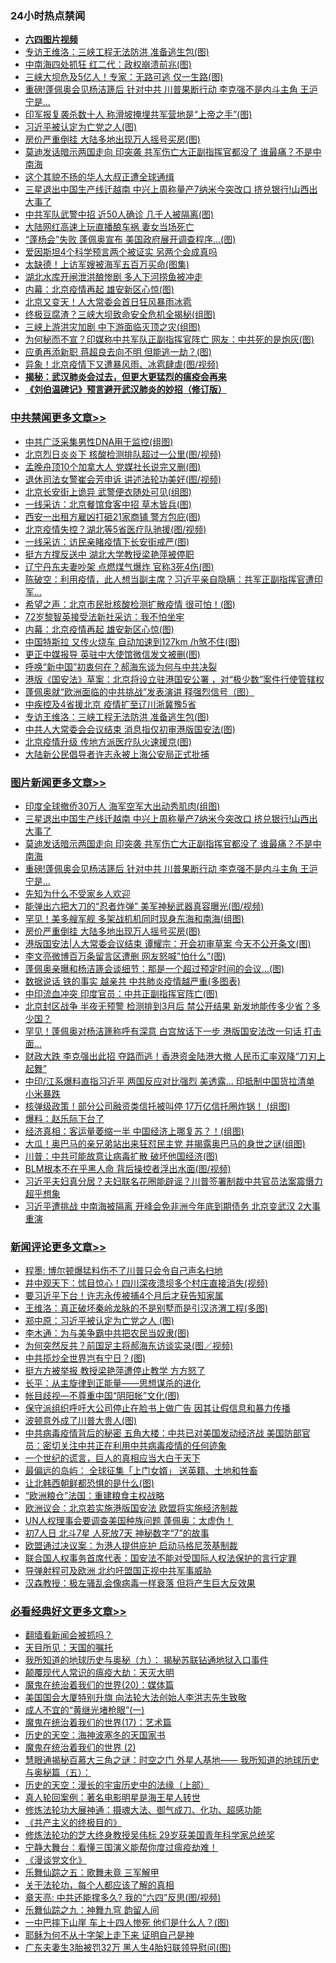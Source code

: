 <div class="catlist">
<h3>24小时热点禁闻</h3>
<ul>
<li><b><a href="http://d1.bdrive.tk/64.mp4" target="_blank">六四图片视频</a></b></li>
<li><a href="https://github.com/fqnews/bnews/blob/master/cbnews/20200620/1347875.md">专访王维洛：三峡工程无法防洪 准备逃生包(图)</a></li>
<li><a href="https://github.com/fqnews/bnews/blob/master/cbnews/20200620/1347762.md">中南海四处抓狂 红二代：政权崩溃前兆(图)</a></li>
<li><a href="https://github.com/fqnews/bnews/blob/master/cbnews/20200620/1347777.md">三峡大坝危及5亿人！专家：无路可逃 仅一生路(图)</a></li>
<li><a href="https://github.com/fqnews/bnews/blob/master/topimagenews/20200620/1347832.md">重磅!蓬佩奥会见杨洁篪后 针对中共 川普果断行动 李克强不是内斗主角 王沪宁是...</a></li>
<li><a href="https://github.com/fqnews/bnews/blob/master/cbnews/20200620/1347834.md">印军报复袭杀数十人 称滑坡掩埋共军营地是“上帝之手”(图)</a></li>
<li><a href="https://github.com/fqnews/bnews/blob/master/cbnews/20200620/1347787.md">习近平被认定为亡党之人(图)</a></li>
<li><a href="https://github.com/fqnews/bnews/blob/master/topimagenews/20200620/1347784.md">房价严重倒挂 大陆多地出现万人摇号买房(图)</a></li>
<li><a href="https://github.com/fqnews/bnews/blob/master/topimagenews/20200620/1347910.md">莫迪发话暗示两国走向 印突袭 共军伤亡大正副指挥官都没了 谁最痛？不是中南海</a></li>
<li><a href="https://github.com/fqnews/bnews/blob/master/lifebaike/20200620/1347877.md">这个其貌不扬的华人大叔正遭全球通缉</a></li>
<li><a href="https://github.com/fqnews/bnews/blob/master/topimagenews/20200620/1347982.md">三星退出中国生产线迁越南 中兴上周称量产7纳米今突改口 挤兑银行!山西出大事了</a></li>
<li><a href="https://github.com/fqnews/bnews/blob/master/cbnews/20200620/1347825.md">中共军队武警中招 近50人确诊 几千人被隔离(图)</a></li>
<li><a href="https://github.com/fqnews/bnews/blob/master/cbnews/20200620/1347786.md">大陆网红高速上玩直播酿车祸 妻女当场死亡</a></li>
<li><a href="https://github.com/fqnews/bnews/blob/master/cbnews/20200620/1347808.md">“蓬杨会”失败 蓬佩奥宣布 美国政府展开调查程序…(图)</a></li>
<li><a href="https://github.com/fqnews/bnews/blob/master/funmedia/20200620/1347886.md">爱因斯坦4个科学预言两个被证实 另两个会成真吗</a></li>
<li><a href="https://github.com/fqnews/bnews/blob/master/cbnews/20200620/1347722.md">太缺德！上访军嫂被海军五百万买命(图集)</a></li>
<li><a href="https://github.com/fqnews/bnews/blob/master/cnnews/20200620/1347871.md">湖北水库开闸泄洪酿惨剧 多人下河捞鱼被冲走</a></li>
<li><a href="https://github.com/fqnews/bnews/blob/master/cbnews/20200621/1348025.md">内幕：北京疫情再起 雄安新区心惊(图)</a></li>
<li><a href="https://github.com/fqnews/bnews/blob/master/headline/20200620/1347883.md">北京又变天！人大常委会首日狂风暴雨冰雹</a></li>
<li><a href="https://github.com/fqnews/bnews/blob/master/cbnews/20200620/1347781.md">终极豆腐渣？三峡大坝致命安全危机全揭秘(组图)</a></li>
<li><a href="https://github.com/fqnews/bnews/blob/master/cbnews/20200620/1347785.md">三峡上游洪灾加剧 中下游面临灭顶之灾(组图)</a></li>
<li><a href="https://github.com/fqnews/bnews/blob/master/cbnews/20200620/1347736.md">为何秘而不宣？印媒称中共军队正副指挥官阵亡 网友：中共死的是炮灰(图)</a></li>
<li><a href="https://github.com/fqnews/bnews/blob/master/cbnews/20200620/1347742.md">应勇再添新职 蒋超良去向不明 但能逃一劫？(图)</a></li>
<li><a href="https://github.com/fqnews/bnews/blob/master/cbnews/20200620/1347741.md">异象！北京疫情下又遭暴风雨、冰雹肆虐(图/视频)</a></li>
<li><b><a href="https://github.com/fqnews/bnews/blob/master/comments/20200211/1275071.md" target="_blank">揭秘：武汉肺炎会过去，但更大更猛烈的瘟疫会再来</a></b></li>
<li><b><a href="https://github.com/fqnews/bnews/blob/master/comments/20200207/1272816.md" target="_blank">《刘伯温碑记》预言避开武汉肺炎的妙招（修订版）</a></b></li>
</ul>
</div>

<div class="catlist">
<h3><a href="https://github.com/fqnews/bnews/blob/master/cbnews/" target="_blank">中共禁闻</a><span><a href="https://github.com/fqnews/bnews/blob/master/cbnews/" target="_blank" rel="nofollow">更多文章>></a></span></h3>
<ul>
<li><a href="https://github.com/fqnews/bnews/blob/master/cbnews/20200621/1348105.md" target="_blank">中共广泛采集男性DNA用于监控(组图)</a></li>
<li><a href="https://github.com/fqnews/bnews/blob/master/cbnews/20200621/1348104.md" target="_blank">北京烈日炎炎下 核酸检测排队超过一公里(图/视频)</a></li>
<li><a href="https://github.com/fqnews/bnews/blob/master/cbnews/20200621/1348095.md" target="_blank">孟晚舟顶10个加拿大人 党媒社长说完又删(图)</a></li>
<li><a href="https://github.com/fqnews/bnews/blob/master/cbnews/20200621/1348094.md" target="_blank">退休司法女警崔会芳申诉 讲述法轮功美好(图/视频)</a></li>
<li><a href="https://github.com/fqnews/bnews/blob/master/cbnews/20200621/1348088.md" target="_blank">北京长安街上诡异 武警便衣随处可见(组图)</a></li>
<li><a href="https://github.com/fqnews/bnews/blob/master/cbnews/20200621/1348087.md" target="_blank">一线采访：北京餐馆食客中招 草木皆兵(图)</a></li>
<li><a href="https://github.com/fqnews/bnews/blob/master/cbnews/20200621/1348080.md" target="_blank">西安一出租方雇凶打砸21家商铺 警方包庇(图)</a></li>
<li><a href="https://github.com/fqnews/bnews/blob/master/cbnews/20200621/1348079.md" target="_blank">北京疫情失控？湖北等5省医疗队驰援(图/视频)</a></li>
<li><a href="https://github.com/fqnews/bnews/blob/master/cbnews/20200621/1348078.md" target="_blank">一线采访：访民亲睹疫情下长安街戒严(图)</a></li>
<li><a href="https://github.com/fqnews/bnews/blob/master/cbnews/20200621/1348077.md" target="_blank">挺方方撑反送中 湖北大学教授梁艳萍被停职</a></li>
<li><a href="https://github.com/fqnews/bnews/blob/master/cbnews/20200621/1348076.md" target="_blank">辽宁丹东夫妻吵架 点燃煤气爆炸 官称3死4伤(图)</a></li>
<li><a href="https://github.com/fqnews/bnews/blob/master/cbnews/20200621/1348052.md" target="_blank">陈破空：利用疫情，此人想当副主席？习近平亲自隐瞒：共军正副指挥官遭印军&#8230;</a></li>
<li><a href="https://github.com/fqnews/bnews/blob/master/cbnews/20200621/1348037.md" target="_blank">希望之声：北京市民批核酸检测扩散疫情 很可怕！(图)</a></li>
<li><a href="https://github.com/fqnews/bnews/blob/master/cbnews/20200621/1348036.md" target="_blank">72岁黎智英接受法新社采访：我不怕坐牢</a></li>
<li><a href="https://github.com/fqnews/bnews/blob/master/cbnews/20200621/1348025.md" target="_blank">内幕：北京疫情再起 雄安新区心惊(图)</a></li>
<li><a href="https://github.com/fqnews/bnews/blob/master/cbnews/20200621/1348020.md" target="_blank">中国特斯拉 又传火烧车 自动加速到127km /h煞不住(图)</a></li>
<li><a href="https://github.com/fqnews/bnews/blob/master/cbnews/20200621/1348018.md" target="_blank">更正中媒报导 英驻中大使馆微信发文被删(图)</a></li>
<li><a href="https://github.com/fqnews/bnews/blob/master/cbnews/20200621/1348008.md" target="_blank">呼唤“新中国”初衷何在？郝海东谈为何与中共决裂</a></li>
<li><a href="https://github.com/fqnews/bnews/blob/master/cbnews/20200620/1347977.md" target="_blank">港版《国安法》草案：北京将设立驻港国安公署 ，对“极少数”案件行使管辖权</a></li>
<li><a href="https://github.com/fqnews/bnews/blob/master/cbnews/20200620/1347898.md" target="_blank">蓬佩奥就“欧洲面临的中共挑战”发表演讲 释强烈信号（图）</a></li>
<li><a href="https://github.com/fqnews/bnews/blob/master/cbnews/20200620/1347876.md" target="_blank">中疾控及4省援北京 疫情扩至辽川浙冀豫5省</a></li>
<li><a href="https://github.com/fqnews/bnews/blob/master/cbnews/20200620/1347875.md" target="_blank">专访王维洛：三峡工程无法防洪 准备逃生包(图)</a></li>
<li><a href="https://github.com/fqnews/bnews/blob/master/cbnews/20200620/1347865.md" target="_blank">中共人大常委会会议结束 消息指仅初审港版国安法(图)</a></li>
<li><a href="https://github.com/fqnews/bnews/blob/master/cbnews/20200620/1347864.md" target="_blank">北京疫情升级 传地方派医疗队火速援京(图)</a></li>
<li><a href="https://github.com/fqnews/bnews/blob/master/cbnews/20200620/1347863.md" target="_blank">大陆新公民倡导者许志永被上海公安局正式批捕</a></li>

</ul>
</div>
<div class="catlist">
<h3><a href="https://github.com/fqnews/bnews/blob/master/topimagenews/" target="_blank">图片新闻</a><span><a href="https://github.com/fqnews/bnews/blob/master/topimagenews/" target="_blank" rel="nofollow">更多文章>></a></span></h3>
<ul>
<li><a href="https://github.com/fqnews/bnews/blob/master/topimagenews/20200621/1348103.md" target="_blank">印度全球撤侨30万人 海军空军大出动秀肌肉(组图)</a></li>
<li><a href="https://github.com/fqnews/bnews/blob/master/topimagenews/20200620/1347982.md" target="_blank">三星退出中国生产线迁越南 中兴上周称量产7纳米今突改口 挤兑银行!山西出大事了</a></li>
<li><a href="https://github.com/fqnews/bnews/blob/master/topimagenews/20200620/1347910.md" target="_blank">莫迪发话暗示两国走向 印突袭 共军伤亡大正副指挥官都没了 谁最痛？不是中南海</a></li>
<li><a href="https://github.com/fqnews/bnews/blob/master/topimagenews/20200620/1347832.md" target="_blank">重磅!蓬佩奥会见杨洁篪后 针对中共 川普果断行动 李克强不是内斗主角 王沪宁是&#8230;</a></li>
<li><a href="https://github.com/fqnews/bnews/blob/master/comments/20200620/1346848.md" target="_blank">先知为什么不受家乡人欢迎</a></li>
<li><a href="https://github.com/fqnews/bnews/blob/master/topimagenews/20200620/1347824.md" target="_blank">能弹出六把大刀的“忍者炸弹” 美军神秘武器真容曝光(图/视频)</a></li>
<li><a href="https://github.com/fqnews/bnews/blob/master/topimagenews/20200620/1347800.md" target="_blank">罕见！美多艘军舰 多架战机机同时现身东海和南海(组图)</a></li>
<li><a href="https://github.com/fqnews/bnews/blob/master/topimagenews/20200620/1347784.md" target="_blank">房价严重倒挂 大陆多地出现万人摇号买房(图)</a></li>
<li><a href="https://github.com/fqnews/bnews/blob/master/topimagenews/20200620/1347757.md" target="_blank">港版国安法|人大常委会议结束 谭耀宗：开会初审草案 今天不公开条文(图)</a></li>
<li><a href="https://github.com/fqnews/bnews/blob/master/topimagenews/20200620/1347755.md" target="_blank">李文亮微博百万条留言区遭删 网友怒喊&#8221;怕什么&#8221;(图)</a></li>
<li><a href="https://github.com/fqnews/bnews/blob/master/topimagenews/20200620/1347704.md" target="_blank">蓬佩奥亲曝和杨洁篪会谈细节：那是一个超过预定时间的会议&#8230;(图)</a></li>
<li><a href="https://github.com/fqnews/bnews/blob/master/comments/20200620/1347687.md" target="_blank">数据说话 铁的事实 越亲共 中共肺炎疫情越严重(多图表)</a></li>
<li><a href="https://github.com/fqnews/bnews/blob/master/topimagenews/20200620/1347555.md" target="_blank">中印流血冲突 印度官员：中共正副指挥官阵亡(图)</a></li>
<li><a href="https://github.com/fqnews/bnews/blob/master/topimagenews/20200619/1347454.md" target="_blank">北京封区战争 半夜无预警 检测排到3月后 禁公开结果 新发地能传多少省？多少国？</a></li>
<li><a href="https://github.com/fqnews/bnews/blob/master/topimagenews/20200619/1347431.md" target="_blank">罕见！蓬佩奥对杨洁篪称呼有深意 白宫放话下一步 港版国安法改一句话 打击面…</a></li>
<li><a href="https://github.com/fqnews/bnews/blob/master/topimagenews/20200619/1347393.md" target="_blank">财政大跌 李克强出此招 夺路而逃！香港资金陆港大撤 人民币汇率双降“刀刃上起舞”</a></li>
<li><a href="https://github.com/fqnews/bnews/blob/master/topimagenews/20200619/1347381.md" target="_blank">中印/江系爆料直指习近平 两国反应对比强烈 美透露&#8230; 印抵制中国货拉清单 小米暴跌</a></li>
<li><a href="https://github.com/fqnews/bnews/blob/master/topimagenews/20200619/1347309.md" target="_blank">核弹级政策！部分公司融资类信托被叫停 17万亿信托圈炸锅！ (组图)</a></li>
<li><a href="https://github.com/fqnews/bnews/blob/master/comments/20200619/783252.md" target="_blank">爆料：赵乐际下台了</a></li>
<li><a href="https://github.com/fqnews/bnews/blob/master/topimagenews/20200619/1347217.md" target="_blank">经济真相：客运量萎缩一半 中国经济上哪复苏？！(组图)</a></li>
<li><a href="https://github.com/fqnews/bnews/blob/master/topimagenews/20200619/1347182.md" target="_blank">大瓜！奥巴马的亲兄弟站出来狂怼民主党 并揭露奥巴马的身世之谜(组图)</a></li>
<li><a href="https://github.com/fqnews/bnews/blob/master/topimagenews/20200619/1347131.md" target="_blank">川普：中共可能故意让病毒扩散 破坏他国经济(图)</a></li>
<li><a href="https://github.com/fqnews/bnews/blob/master/topimagenews/20200619/1347053.md" target="_blank">BLM根本不在乎黑人命 背后操控者浮出水面(图/视频)</a></li>
<li><a href="https://github.com/fqnews/bnews/blob/master/topimagenews/20200618/1346975.md" target="_blank">习近平夫妇真分居？夫妇联名花圈能辟谣？川普签署制裁中共官员法案震慑力超乎想象</a></li>
<li><a href="https://github.com/fqnews/bnews/blob/master/topimagenews/20200618/1346915.md" target="_blank">习近平遭挑战 中南海被隔离 开峰会免非洲今年底到期债务 北京变武汉 2大事重演</a></li>

</ul>
</div>
<div class="catlist">
<h3><a href="https://github.com/fqnews/bnews/blob/master/comments/" target="_blank">新闻评论</a><span><a href="https://github.com/fqnews/bnews/blob/master/comments/" target="_blank" rel="nofollow">更多文章>></a></span></h3>
<ul>
<li><a href="https://github.com/fqnews/bnews/blob/master/comments/20200621/1348113.md" target="_blank">程墨: 博尔顿爆猛料伤不了川普只会令自己声名扫地</a></li>
<li><a href="https://github.com/fqnews/bnews/blob/master/comments/20200621/1348112.md" target="_blank">井中观天下：怵目惊心！四川深夜溃坝多个村庄直接消失(视频)</a></li>
<li><a href="https://github.com/fqnews/bnews/blob/master/comments/20200621/1348110.md" target="_blank">要习近平下台！许志永传被捕4个月后才获告知家属</a></li>
<li><a href="https://github.com/fqnews/bnews/blob/master/comments/20200621/1348100.md" target="_blank">王维洛：真正破坏秦岭龙脉的不是别墅而是引汉济渭工程(多图)</a></li>
<li><a href="https://github.com/fqnews/bnews/blob/master/comments/20200621/1348099.md" target="_blank">郑中原：习近平被认定为亡党之人 (图)</a></li>
<li><a href="https://github.com/fqnews/bnews/blob/master/comments/20200621/1348098.md" target="_blank">李木通：为与美争霸中共把农民当奴隶(图)</a></li>
<li><a href="https://github.com/fqnews/bnews/blob/master/comments/20200621/1348097.md" target="_blank">为何突然反共？前国足主将郝海东访谈实录(图／视频)</a></li>
<li><a href="https://github.com/fqnews/bnews/blob/master/comments/20200621/1348093.md" target="_blank">中共揽炒全世界岂有宁日？(图)</a></li>
<li><a href="https://github.com/fqnews/bnews/blob/master/comments/20200621/1348091.md" target="_blank">挺方方被举报 教授梁艳萍遭停止教学 方方怒了</a></li>
<li><a href="https://github.com/fqnews/bnews/blob/master/comments/20200621/1348089.md" target="_blank">长平：从主旋律到正能量——思想谋杀的进化</a></li>
<li><a href="https://github.com/fqnews/bnews/blob/master/comments/20200621/1348086.md" target="_blank">帐目歧视—不尊重中国“阴阳帐”文化(图)</a></li>
<li><a href="https://github.com/fqnews/bnews/blob/master/comments/20200621/1348085.md" target="_blank">保守派组织呼吁大公司停止在脸书上做广告 因其让假信息和暴力传播</a></li>
<li><a href="https://github.com/fqnews/bnews/blob/master/comments/20200621/1348075.md" target="_blank">波顿意外成了川普大贵人(图)</a></li>
<li><a href="https://github.com/fqnews/bnews/blob/master/comments/20200621/1348074.md" target="_blank">中共病毒疫情背后的秘密 五角大楼：中共已对美国发动经济战 美国防部官员：密切关注中共正在利用中共病毒疫情的任何迹象</a></li>
<li><a href="https://github.com/fqnews/bnews/blob/master/comments/20200621/1348067.md" target="_blank">一个世纪的谎言，巨人的真相应当大白于天下</a></li>
<li><a href="https://github.com/fqnews/bnews/blob/master/comments/20200621/1348066.md" target="_blank">最偏远的岛屿： 全球征集「上门女婿」 送英籍、土地和牲畜</a></li>
<li><a href="https://github.com/fqnews/bnews/blob/master/comments/20200621/1348063.md" target="_blank">让北韩西朝鲜都恐惧的是什么(图)</a></li>
<li><a href="https://github.com/fqnews/bnews/blob/master/comments/20200621/1348062.md" target="_blank">“欧洲粮仓”法国：重建粮食主权战略</a></li>
<li><a href="https://github.com/fqnews/bnews/blob/master/comments/20200621/1348061.md" target="_blank">欧洲议会：北京若实施港版国安法 欧盟将实施经济制裁</a></li>
<li><a href="https://github.com/fqnews/bnews/blob/master/comments/20200621/1348045.md" target="_blank">UN人权理事会要调查美国种族问题 蓬佩奥：太虚伪！</a></li>
<li><a href="https://github.com/fqnews/bnews/blob/master/comments/20200621/1348042.md" target="_blank">初7人日 北斗7星 人死放7天 神秘数字“7”的故事</a></li>
<li><a href="https://github.com/fqnews/bnews/blob/master/comments/20200621/1348041.md" target="_blank">欧盟通过决议案：为港人提供庇护 启动马格尼茨基制裁</a></li>
<li><a href="https://github.com/fqnews/bnews/blob/master/comments/20200621/1348040.md" target="_blank">联合国人权事务首席代表：国安法不能对受国际人权法保护的言行定罪</a></li>
<li><a href="https://github.com/fqnews/bnews/blob/master/comments/20200621/1348039.md" target="_blank">导弹射程可及欧洲 北约吁盟国正视中共军事威胁</a></li>
<li><a href="https://github.com/fqnews/bnews/blob/master/comments/20200621/1348024.md" target="_blank">汉森教授：极左骚乱会像病毒一样衰落 但将产生巨大反效果</a></li>

</ul>
</div>

<div class="catlist">
<h3><a href="https://github.com/fqnews/bnews/blob/master/bikan/" target="_blank">必看经典好文</a><span><a href="https://github.com/fqnews/bnews/blob/master/bikan/" target="_blank" rel="nofollow">更多文章>></a></span></h3>
<ul>
<li><a href="https://github.com/fqnews/bnews/blob/master/fanqiang/20200616/1345793.md" target="_blank">翻墙看新闻会被抓吗？</a></li>
<li><a href="https://github.com/fqnews/bnews/blob/master/tculture/20180919/1000196.md" target="_blank">天目所见：天国的嘱托</a></li>
<li><a href="https://github.com/fqnews/bnews/blob/master/topimagenews/20180325/919134.md" target="_blank">我所知道的地球历史与奥秘（九）： 揭秘苏联钻通地狱入口事件</a></li>
<li><a href="https://github.com/fqnews/bnews/blob/master/comments/20200619/783185.md" target="_blank">颠覆现代人常识的瘟疫大劫：天灭大明</a></li>
<li><a href="https://github.com/fqnews/bnews/blob/master/comments/20180725/976787.md" target="_blank">魔鬼在统治着我们的世界(20)：媒体篇</a></li>
<li><a href="https://github.com/fqnews/bnews/blob/master/comments/20200516/1329276.md" target="_blank">美国国会大厦特别升旗 向法轮大法创始人李洪志先生致敬</a></li>
<li><a href="https://github.com/fqnews/bnews/blob/master/lifebaike/20200527/1334909.md" target="_blank">成人不宜的“黄继光堵枪眼”(一)</a></li>
<li><a href="https://github.com/fqnews/bnews/blob/master/topimagenews/20180620/960677.md" target="_blank">魔鬼在统治着我们的世界(17)：艺术篇</a></li>
<li><a href="https://github.com/fqnews/bnews/blob/master/tculture/xiulian/20170318/732480.md" target="_blank">历史的天空：海神波塞冬的天国家书</a></li>
<li><a href="https://github.com/fqnews/bnews/blob/master/topimagenews/20180520/944940.md" target="_blank">魔鬼在统治着我们的世界 (2)</a></li>
<li><a href="https://github.com/fqnews/bnews/blob/master/cbnews/20170907/819423.md" target="_blank">慧眼通揭秘百慕大三角之谜：时空之门 外星人基地—— 我所知道的地球历史与奥秘篇（五）：</a></li>
<li><a href="https://github.com/fqnews/bnews/blob/master/tculture/20121025/73065.md" target="_blank">历史的天空：漫长的宇宙历史中的法缘（上部）</a></li>
<li><a href="https://github.com/fqnews/bnews/blob/master/comments/20200523/1332915.md" target="_blank">真人轮回案例：著名电影明星是海王星人转世</a></li>
<li><a href="https://github.com/fqnews/bnews/blob/master/comments/20191203/1234383.md" target="_blank">修炼法轮功大展神通：摄魂大法、御气成刀、化功、超感功能</a></li>
<li><a href="https://github.com/fqnews/bnews/blob/master/bookwiki/20171120/858084.md" target="_blank">《共产主义的终极目的》</a></li>
<li><a href="https://github.com/fqnews/bnews/blob/master/comments/20190517/1129285.md" target="_blank">修炼法轮功的芝大终身教授吴伟标 29岁获美国青年科学家总统奖</a></li>
<li><a href="https://github.com/fqnews/bnews/blob/master/comments/20200527/1273654.md" target="_blank">宁静大舞台：看懂三国演义能帮你度过瘟疫劫难！</a></li>
<li><a href="https://github.com/fqnews/bnews/blob/master/comments/20200521/783167.md" target="_blank">《漫谈党文化》</a></li>
<li><a href="https://github.com/fqnews/bnews/blob/master/tculture/20170715/791820.md" target="_blank">乐舞仙踪之五：歌舞未竟 三军解甲</a></li>
<li><a href="https://github.com/fqnews/bnews/blob/master/topimagenews/20161125/619230.md" target="_blank">关于法轮功，每个人都应该了解的真相</a></li>
<li><a href="https://github.com/fqnews/bnews/blob/master/comments/20200607/1341003.md" target="_blank">章天亮: 中共还能撑多久? 我的“六四”反思(图/视频)</a></li>
<li><a href="https://github.com/fqnews/bnews/blob/master/tculture/20170718/793528.md" target="_blank">乐舞仙踪之九：神舞九穹 韵留人间</a></li>
<li><a href="https://github.com/fqnews/bnews/blob/master/cbnews/20200611/1343057.md" target="_blank">一中巴摔下山崖 车上十四人惨死 他们是什么人？(图)</a></li>
<li><a href="https://github.com/fqnews/bnews/blob/master/ccpdope/20190803/1168965.md" target="_blank">耶稣为何不从十字架上走下来 证明自己是神</a></li>
<li><a href="https://github.com/fqnews/bnews/blob/master/cbnews/20200611/1343037.md" target="_blank">广东夫妻生3胎被罚32万 黑人生4胎妇联领导慰问(图)</a></li>

</ul>
</div>